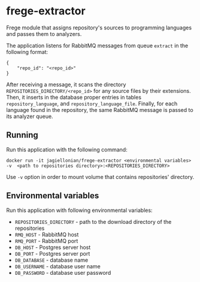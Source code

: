 # frege-extractor
Frege module that assigns repository's sources to programming languages and passes them to analyzers.

The application listens for RabbitMQ messages from queue `extract` in the following format:

```
{
    "repo_id": "<repo_id>"
}
```
After receiving a message, it scans the directory `REPOSITORIES_DIRECTORY/<repo_id>` 
for any source files by their extensions. Then, it inserts in the database proper entries in tables
`repository_language`, and `repository_language_file`. Finally, for each language found in the repository,
 the same RabbitMQ message is passed to its analyzer queue.

## Running

Run this application with the following command:

`docker run -it jagiellonian/frege-extractor <environmental variables> -v 
<path to repositories directory>:<REPOSITORIES_DIRECTORY>`

Use `-v` option in order to mount volume that contains repositories' directory.

## Environmental variables

Run this application with following environmental variables:

- `REPOSITORIES_DIRECTORY` - path to the download directory of the repositories
- `RMQ_HOST` - RabbitMQ host
- `RMQ_PORT` - RabbitMQ port
- `DB_HOST` - Postgres server host
- `DB_PORT` - Postgres server port
- `DB_DATABASE` - database name
- `DB_USERNAME` - database user name
- `DB_PASSWORD` - database user password
